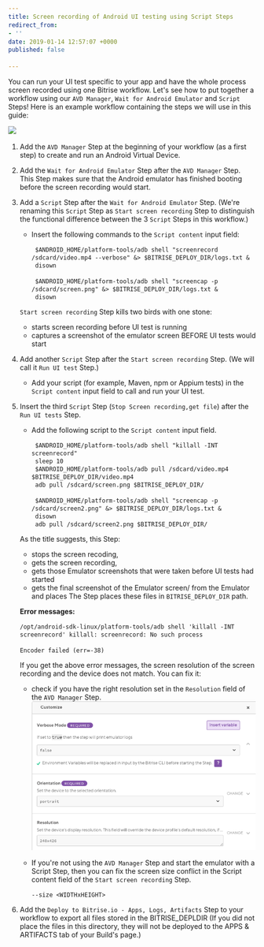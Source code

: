 ```yaml
---
title: Screen recording of Android UI testing using Script Steps
redirect_from:
- ''
date: 2019-01-14 12:57:07 +0000
published: false

---
```

You can run your UI test specific to your app and have the whole process screen recorded using one Bitrise workflow. Let's see how to put together a workflow using our `AVD Manager`, `Wait for Android Emulator` and `Script` Steps! Here is an example workflow containing the steps we will use in this guide:

![](/img/screenrecording-workflow-avd.png)

1. Add the `AVD Manager` Step at the beginning of your workflow (as a first step) to create and run an Android Virtual Device.
2. Add the `Wait for Android Emulator` Step after the `AVD Manager` Step. This Step makes sure that the Android emulator has finished booting before the screen recording would start.
3. Add a `Script` Step after the `Wait for Android Emulator` Step. (We're renaming this `Script` Step as `Start screen recording` Step to distinguish the functional difference between the 3 `Script` Steps in this workflow.)
   * Insert the following commands to the `Script content` input field:

          $ANDROID_HOME/platform-tools/adb shell "screenrecord /sdcard/video.mp4 --verbose" &> $BITRISE_DEPLOY_DIR/logs.txt &
          disown
          
          $ANDROID_HOME/platform-tools/adb shell "screencap -p /sdcard/screen.png" &> $BITRISE_DEPLOY_DIR/logs.txt &
          disown

   `Start screen recording` Step kills two birds with one stone:
   * starts screen recording before UI test is running
   * captures a screenshot of the emulator screen BEFORE UI tests would start
4. Add another `Script` Step after the `Start screen recording` Step. (We will call it `Run UI test` Step.)
   * Add your script (for example, Maven, npm or Appium tests) in the `Script content` input field to call and run your UI test.
5. Insert the third `Script` Step (`Stop Screen recording,get file`) after the `Run UI tests` Step.
   * Add the following script to the `Script content` input field.

          $ANDROID_HOME/platform-tools/adb shell "killall -INT screenrecord"
          sleep 10
          $ANDROID_HOME/platform-tools/adb pull /sdcard/video.mp4 $BITRISE_DEPLOY_DIR/video.mp4
          adb pull /sdcard/screen.png $BITRISE_DEPLOY_DIR/
          
          $ANDROID_HOME/platform-tools/adb shell "screencap -p /sdcard/screen2.png" &> $BITRISE_DEPLOY_DIR/logs.txt &
          disown
          adb pull /sdcard/screen2.png $BITRISE_DEPLOY_DIR/

   As the title suggests, this Step:
   * stops the screen recoding, 
   * gets the screen recording,
   * gets those Emulator screenshots that were taken before UI tests had started
   * gets the final screenshot of the Emulator screen/ from the Emulator and places The Step places these files in  `BITRISE_DEPLOY_DIR` path.

   **Error messages:**

       /opt/android-sdk-linux/platform-tools/adb shell 'killall -INT screenrecord' killall: screenrecord: No such process
       
       Encoder failed (err=-38)

   If you get the above error messages, the screen resolution of the screen recording and the device does not match. You can fix it:
   * check if you have the right resolution set in the `Resolution` field of the `AVD Manager` Step. ![](/img/screen-resolution-avd-manager.png)
   * If you're not using the `AVD Manager` Step and start the emulator with a Script Step, then you can fix the screen size conflict in the Script content field of the `Start screen recording` Step.

         --size <WIDTHxHEIGHT>
6. Add the `Deploy to Bitrise.io - Apps, Logs, Artifacts` Step to your workflow to export all files stored in the BITRISE_DEPLDIR (If you did not place the files in this directory, they will not be deployed to the APPS & ARTIFACTS tab of your Build's page.)